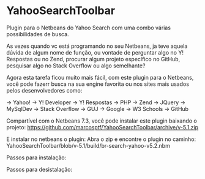 YahooSearchToolbar
==================

Plugin para o Netbeans do Yahoo Search com uma combo várias possibilidades de busca.

As vezes quando vc está programando no seu Netbeans, ja teve aquela dúvida de algum nome de função, ou vontade de 
perguntar algo no Y! Respostas ou no Zend, procurar algum projeto específico no GitHub, pesquisar algo no 
Stack Overflow ou algo semelhante?

Agora esta tarefa ficou muito mais fácil, com este plugin para o Netbeans, você pode fazerr busca na sua engine favorita
ou nos sites mais usados pelos desenvolvedores como:

-> Yahoo!
-> Y! Developer
-> Y! Respostas
-> PHP
-> Zend
-> JQuery
-> MySqlDev
-> Stack Overflow
-> GUJ
-> Google
-> W3 Schools
-> GitHub

Compartível com o Netbeans 7.3, você pode instalar este plugin baixando o projeto:
https://github.com/marcosptf/YahooSearchToolbar/archive/v-5.1.zip

E instalar no netbeans o plugin:
Abra o zip e encontre o plugin no caminho:
YahooSearchToolbar/blob/v-5.1/build/br-search-yahoo-v5.2.nbm


Passos para instalação:



Passos para desistalação:







